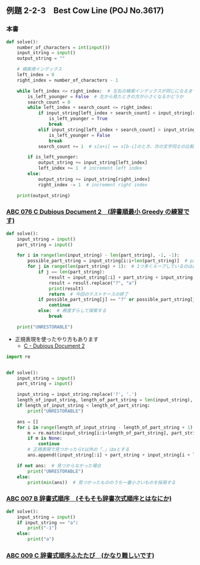 ## 例題 2-2-3　Best Cow Line (POJ No.3617)

### 本書

``` Python
def solve():
    number_of_characters = int(input())
    input_string = input()
    output_string = ""

    # 検索用インデックス
    left_index = 0
    right_index = number_of_characters - 1

    while left_index <= right_index:  # 左右の検索インデックスが同じになるまでループする
        is_left_younger = False  # 左から見たときの方が小さくなるかどうか
        search_count = 0
        while left_index + search_count <= right_index:
            if input_string[left_index + search_count] < input_string[right_index - search_count]:
                is_left_younger = True
                break
            elif input_string[left_index + search_count] > input_string[right_index - search_count]:
                is_left_younger = False
                break
            search_count += 1  # s[a+i] == s[b-i]のとき、次の文字同士の比較を行う

        if is_left_younger:
            output_string += input_string[left_index]
            left_index += 1  # increment left index
        else:
            output_string += input_string[right_index]
            right_index -= 1  # increment right index

    print(output_string)
```

### [ABC 076 C Dubious Document 2　(辞書順最小 Greedy の練習です)](https://atcoder.jp/contests/abc076/tasks/abc076_c)

``` Python
def solve():
    input_string = input()
    part_string = input()

    for i in range(len(input_string) - len(part_string), -1, -1):
        possible_part_string = input_string[i:i+len(part_string)]  # part_stringの可能性のある文字列
        for j in range(len(part_string) + 1):  # 1つ多くループしているのは最後の処理のため
            if j == len(part_string):
                result = input_string[:i] + part_string + input_string[i + len(part_string):]
                result = result.replace("?", "a")
                print(result)
                return  # 今回のテストケースの終了
            if possible_part_string[j] == "?" or possible_part_string[j] == part_string[j]:
                continue
            else:  # 再度ずらして探索する
                break

    print("UNRESTORABLE")
```

- 正規表現を使ったやり方もあります
	- [C \- Dubious Document 2](https://ikatakos.com/pot/programming_algorithm/contest_history/atcoder/2017/1028_abc076)

``` Python
import re


def solve():
    input_string = input()
    part_string = input()

    input_string = input_string.replace('?', '.')
    length_of_input_string, length_of_part_string = len(input_string), len(part_string)
    if length_of_input_string < length_of_part_string:
        print("UNRESTORABLE")

    ans = []
    for i in range(length_of_input_string - length_of_part_string + 1):  #
        m = re.match(input_string[i:i+length_of_part_string], part_string)
        if m is None:
            continue
        # 正規表現で見つかったらt以外の「.」はaとする
        ans.append((input_string[:i] + part_string + input_string[i + length_of_part_string:]).replace('.', 'a'))

    if not ans:  # 見つからなかった場合
        print("UNRESTORABLE")
    else:
        print(min(ans))  # 見つかったもののうち一番小さいものを採用する
```

### [ABC 007 B 辞書式順序　(そもそも辞書次式順序とはなにか)](https://atcoder.jp/contests/abc007/tasks/abc007_2)

``` Python
def solve():
    input_string = input()
    if input_string == "a":
        print("-1")
    else:
        print("a")
```

### [ABC 009 C 辞書式順序ふたたび　(かなり難しいです)](https://atcoder.jp/contests/abc009/tasks/abc009_3)

